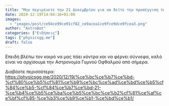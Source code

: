 ```yaml
---
title: "Μην περιμένετε την 21 Δεκεμβρίου για να δείτε την προσέγγιση των πλανητών Δία και Κρόνου"
date: 2020-12-19T14:04:16+01:00
images:
  - "images/post/ce94ce99ce91cf82_ce9acea1ce9fce9dce9fcea3.png"
author: "AstroBot"
categories: ["Ειδήσεις"]
tags: ["physicsgg.me"]
draft: false
---
```


Επειδή βλέπω τον καιρό να μας πάει κόντρα και να φέρνει σύννεφα, καλό είναι να αρχίσουμε την Αστρονομία Γυμνού Οφθαλμού από σήμερα.

Διαβάστε περισσότερα: https://physicsgg.me/2020/12/19/%ce%bc%ce%b7%ce%bd-%cf%80%ce%b5%cf%81%ce%b9%ce%bc%ce%ad%ce%bd%ce%b5%cf%84%ce%b5-%cf%84%ce%b7%ce%bd-21-%ce%b4%ce%b5%ce%ba%ce%b5%ce%bc%ce%b2%cf%81%ce%af%ce%bf%cf%85-%ce%b3%ce%b9%ce%b1-%ce%bd%ce%b1/

